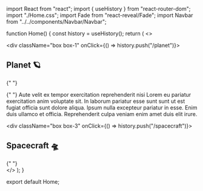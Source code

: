 import React from "react";
import { useHistory } from "react-router-dom";
import "./Home.css";
import Fade from "react-reveal/Fade";
import Navbar from "../../components/Navbar/Navbar";

function Home() {
  const history = useHistory();
  return (
    <>
      <Fade top>
        <Navbar />
      </Fade>
      <div className="container">
        <div className="box box-1" onClick={() => history.push("/planet")}>
          <div className="box-inline">
            <h2>Planet 🪐</h2>{" "}
          </div>
        </div>
        <div className="box box-2">
          <div className="box-inline">
            <p>
              {" "}
              Aute velit ex tempor exercitation reprehenderit nisi Lorem eu
              pariatur exercitation anim voluptate sit. In laborum pariatur esse
              sunt sunt ut est fugiat officia sunt dolore aliqua. Ipsum nulla
              excepteur pariatur in esse. Enim duis ullamco et officia.
              Reprehenderit culpa veniam enim amet duis elit irure.
            </p>
          </div>
        </div>
        <div className="box box-3" onClick={() => history.push("/spacecraft")}>
          <div className="box-inline">
            <h2>Spacecraft 🛸</h2>{" "}
          </div>
        </div>
      </div>
    </>
  );
}

export default Home;
